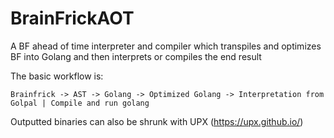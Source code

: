 # BrainFrickAOT
A BF ahead of time interpreter and compiler which transpiles and optimizes BF into Golang and then interprets or compiles the end result

The basic workflow is:
```
Brainfrick -> AST -> Golang -> Optimized Golang -> Interpretation from Golpal | Compile and run golang
```

Outputted binaries can also be shrunk with UPX (https://upx.github.io/)
